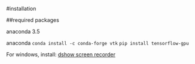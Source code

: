 #installation

##required packages

anaconda 3.5

anaconda
`conda install -c conda-forge vtk`
`pip install tensorflow-gpu`

For windows, install:
[dshow screen recorder](https://github.com/rdp/screen-capture-recorder-to-video-windows-free)